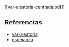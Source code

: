[[var-aleatoria-centrada.pdf]]

## Referencias
- [var-aleatoria](./var-aleatoria.md)
- [esperanza](./esperanza.md)

